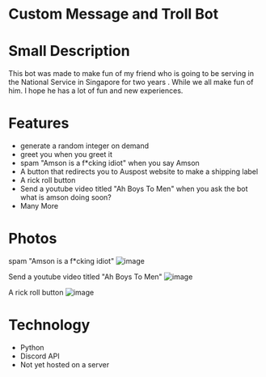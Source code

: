 # Custom Message and Troll Bot

# Small Description
This bot was made to make fun of my friend who is going to be serving in the National Service in Singapore for two years
. While we all make fun of him. I hope he has a lot of fun and new experiences.

# Features
- generate a random integer on demand
- greet you when you greet it
- spam "Amson is a f*cking idiot" when you say Amson
- A button that redirects you to Auspost website to make a shipping label
- A rick roll button
- Send a youtube video titled "Ah Boys To Men" when you ask the bot what is amson doing soon?
- Many More

# Photos
 spam "Amson is a f*cking idiot" 
![image](https://github.com/Aifert/Discord-Bot/assets/134128588/ce168f19-6c95-4ee1-b20a-9f5540895e23)

 Send a youtube video titled "Ah Boys To Men" 
![image](https://github.com/Aifert/Discord-Bot/assets/134128588/fa2be5c6-a4a8-4657-ad04-afee12a6d3e2)

 A rick roll button
![image](https://github.com/Aifert/Discord-Bot/assets/134128588/3649e2c3-8e56-459f-a0e0-b761d1023c23)


# Technology 
- Python
- Discord API
- Not yet hosted on a server


